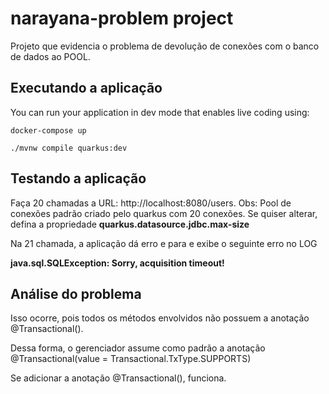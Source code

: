 # narayana-problem project

Projeto que evidencia o problema de devolução de conexões com o banco de dados ao POOL.

## Executando a aplicação

You can run your application in dev mode that enables live coding using:
```shell script
docker-compose up
```

```shell script
./mvnw compile quarkus:dev
```

## Testando a aplicação

Faça 20 chamadas a URL: http://localhost:8080/users. Obs: Pool de conexões padrão criado pelo quarkus com 20 conexões. Se quiser alterar, defina a propriedade **quarkus.datasource.jdbc.max-size**

Na 21 chamada, a aplicação dá erro e para e exibe o seguinte erro no LOG

**java.sql.SQLException: Sorry, acquisition timeout!**

## Análise do problema

Isso ocorre, pois todos os métodos envolvidos não possuem a anotação @Transactional().

Dessa forma, o gerenciador assume como padrão a anotação @Transactional(value = Transactional.TxType.SUPPORTS)

Se adicionar a anotação @Transactional(), funciona.
